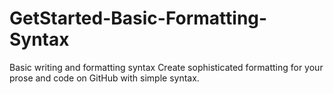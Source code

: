 # GetStarted-Basic-Formatting-Syntax
Basic writing and formatting syntax Create sophisticated formatting for your prose and code on GitHub with simple syntax.
